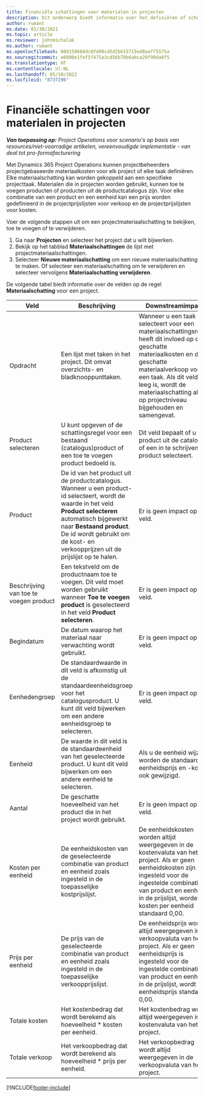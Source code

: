 ```yaml
---
title: Financiële schattingen voor materialen in projecten
description: Dit onderwerp biedt informatie over het definiëren of schatten van projectgebaseerde materialen.
author: rumant
ms.date: 03/30/2021
ms.topic: article
ms.reviewer: johnmichalak
ms.author: rumant
ms.openlocfilehash: 089158666dc8fd09cd5d2b615715ed8aaff5575a
ms.sourcegitcommit: e6090e1fef5f475a3cd56b78b6abca29f90da8f5
ms.translationtype: HT
ms.contentlocale: nl-NL
ms.lasthandoff: 05/10/2022
ms.locfileid: "8737296"
---
```

# <a name="financial-estimates-for-materials-on-projects"></a>Financiële schattingen voor materialen in projecten

_**Van toepassing op:** Project Operations voor scenario's op basis van resources/niet-voorradige artikelen, vereenvoudigde implementatie - van deal tot pro-formafacturering_

Met Dynamics 365 Project Operations kunnen projectbeheerders projectgebaseerde materiaalkosten voor elk project of elke taak definiëren. Elke materiaalschatting kan worden gekoppeld aan een specifieke projecttaak. Materialen die in projecten worden gebruikt, kunnen toe te voegen producten of producten uit de productcatalogus zijn. Voor elke combinatie van een product en een eenheid kan een prijs worden gedefinieerd in de projectprijslijsten voor verkoop en de projectprijslijsten voor kosten.  

Voer de volgende stappen uit om een projectmateriaalschatting te bekijken, toe te voegen of te verwijderen.

1. Ga naar **Projecten** en selecteer het project dat u wilt bijwerken.
2. Bekijk op het tabblad **Materiaalschattingen** de lijst met projectmateriaalschattingen.
3. Selecteer **Nieuwe materiaalschatting** om een nieuwe materiaalschatting te maken. Of selecteer een materiaalschatting om te verwijderen en selecteer vervolgens **Materiaalschatting verwijderen**​.

De volgende tabel biedt informatie over de velden op de regel **Materiaalschatting** voor een project. 

| **Veld** | **Beschrijving** | **Downstreamimpact** |
| --- | --- | --- |
| Opdracht | Een lijst met taken in het project. Dit omvat overzichts- en bladknooppunttaken. | Wanneer u een taak selecteert voor een materiaalschattingsregel, heeft dit invloed op de geschatte materiaalkosten en de geschatte materiaalverkoop voor een taak. Als dit veld leeg is, wordt de materiaalschatting alleen op projectniveau bijgehouden en samengevat. |
| Product selecteren |  U kunt opgeven of de schattingsregel voor een bestaand (catalogus)product of een toe te voegen product bedoeld is. | Dit veld bepaalt of u een product uit de catalogus of een in te schrijven product selecteert. |
| Product | De id van het product uit de productcatalogus. Wanneer u een product-id selecteert, wordt de waarde in het veld **Product selecteren** automatisch bijgewerkt naar **Bestaand product**​. De id wordt gebruikt om de kost- en verkoopprijzen uit de prijslijst op te halen. | Er is geen impact op dit veld. |
| Beschrijving van toe te voegen product | Een tekstveld om de productnaam toe te voegen. Dit veld moet worden gebruikt wanneer **Toe te voegen product** is geselecteerd in het veld **Product selecteren**.| Er is geen impact op dit veld. |
| Begindatum | De datum waarop het materiaal naar verwachting wordt gebruikt. | Er is geen impact op dit veld. |
| Eenhedengroep | De standaardwaarde in dit veld is afkomstig uit de standaardeenheidsgroep voor het catalogusproduct. U kunt dit veld bijwerken om een andere eenheidsgroep te selecteren. | Er is geen impact op dit veld. |
| Eenheid | De waarde in dit veld is de standaardeenheid van het geselecteerde product. U kunt dit veld bijwerken om een andere eenheid te selecteren. | Als u de eenheid wijzigt, worden de standaard eenheidsprijs en -kosten ook gewijzigd. |
| Aantal | De geschatte hoeveelheid van het product die in het project wordt gebruikt. | Er is geen impact op dit veld. |
| Kosten per eenheid | De eenheidskosten van de geselecteerde combinatie van product en eenheid zoals ingesteld in de toepasselijke kostprijslijst. | De eenheidskosten worden altijd weergegeven in de kostenvaluta van het project. Als er geen eenheidskosten zijn ingesteld voor de ingestelde combinatie van product en eenheid in de prijslijst, worden de kosten per eenheid standaard 0,00. |
| Prijs per eenheid | De prijs van de geselecteerde combinatie van product en eenheid zoals ingesteld in de toepasselijke verkoopprijslijst. | De eenheidsprijs wordt altijd weergegeven in de verkoopvaluta van het project. Als er geen eenheidsprijs is ingesteld voor de ingestelde combinatie van product en eenheid in de prijslijst, wordt de eenheidsprijs standaard 0,00.|
| Totale kosten | Het kostenbedrag dat wordt berekend als hoeveelheid \* kosten per eenheid.| Het kostenbedrag wordt altijd weergegeven in de kostenvaluta van het project. |
| Totale verkoop | Het verkoopbedrag dat wordt berekend als hoeveelheid \* prijs per eenheid. | Het verkoopbedrag wordt altijd weergegeven in de verkoopvaluta van het project. |


[!INCLUDE[footer-include](../includes/footer-banner.md)]
